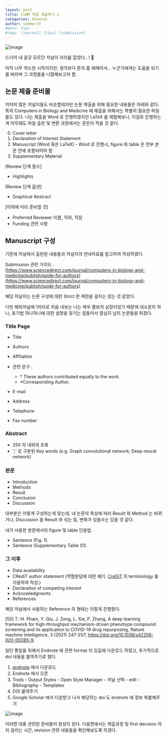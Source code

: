 ```yaml
---
layout: post
title: CiBM 저널 제출하기 1
categories: General
author: sommerJY
#meta: tips
#tags: [journal] [tips] [submission]
---
```


![image](https://sommerJY.github.io/assets/images/CiBM/accept.png "Accept")

드디어 내 갈곳 모르던 저널이 자리를 잡았다...! 🤣

아직 너무 약소한 시작이지만, 생각보다 혼자 좀 헤매어서... 
누군가에게는 도움을 되기를 바라며 그 과정들을 나열해보고자 함.  


## 논문 제출 준비물

어차피 많은 저널지들도 비슷할테지만 논문 제출을 위해 필요한 내용들은 아래와 같다. 
특히 Computers in Biology and Medicine 에 제출을 위해서는 특별히 필요한 파일들도 있다. 
나는 제출을 Word 로 진행하였지만 LaTeX 를 체험해보니, 이걸로 진행하는게 아무래도 파일 출판 및 변환 과정에서는 혼돈이 적을 것 같다. 

0. Cover letter
1. Declaration of Interest Statement 
2. Manuscript (Word 혹은 LaTeX) - Word 로 진행시, figure 와 table 은 전부 본문 안에 포함되어야 함 
3. Supplementary Material 


[Review 단계 필수]
- Highlights

[Review 단계 옵션]
- Graphical Abstract

[이외에 미리 준비할 것]
- Preferred Reviewer 이름, 직위, 직장 
- Funding 관련 사항 


## Manuscript 구성 

기존에 저널에서 출판된 내용들과 저널지의 안내자료를 참고하여 작성하였다. 

Submission 관련 가이드 : [https://www.sciencedirect.com/journal/computers-in-biology-and-medicine/publish/guide-for-authors](https://www.sciencedirect.com/journal/computers-in-biology-and-medicine/publish/guide-for-authors)

해당 저널지는 논문 구성에 대한 Strict 한 제한을 걸지는 않는 것 같았다. 

다만 해외저널에 1저자로 처음 내보는 나는 매우 쫄보의 심정이었기 때문에 대소문자 하나, 표기법 하나하나에 대한 설명을 찾기는 힘들어서 열심히 남의 논문들을 뒤졌다. 


### Title Page 
- Title
- Authors
- Affiliation 
- 관련 문구 : 
  - † These authors contributed equally to the work.
  - *Corresponding Author.

- E-mail
- Address
- Telephone 
- Fax number 

### Abstract 

- 250 자 내외의 초록
- ';' 로 구분된 Key words (e.g. Graph convolutional network; Deep neural network)

### 본문
- Introduction
- Methods
- Result
- Conclusion
- Discussion 

대부분은 이렇게 구성하는게 맞는데, 내 논문의 특성에 따라 Result 와 Method 는 바뀌거나, Discussion 을 Result 와 섞는 등, 변화가 있을수는 있을 것 같다. 


내가 사용한 본문에서의 figure 및 table 인용법. 
- Sentence (Fig. 1).
- Sentence (Supplementary Table S1).

### 그 이후
- Data availability 
- CRediT author statement (역할분담에 대한 얘기. [CreDiT](https://credit.niso.org/) 의 terminology 를 이용하여 작성.)
- Declaration of competing interest
- Acknowledgments
- References

해당 저널에서 사용하는 Reference 의 형태는 이렇게 진행했다. 

[55] T.-H. Pham, Y. Qiu, J. Zeng, L. Xie, P. Zhang, A deep learning framework for high-throughput mechanism-driven phenotype compound screening and its application to COVID-19 drug repurposing, Nature machine intelligence, 3 (2021) 247-257; https://doi.org/10.1038/s42256-020-00285-9.

일단 통일을 위해서 Endnote 에 관련 format 이 있길래 다운로드 하였고, 추가적으로 doi 내용을 붙여주기로 했다. 

1. [endnote](https://endnote.com/downloads/styles/computers-in-biology-and-medicine/) 에서 다운로드
2. Endnote 에서 오픈
3. Tools - Output Styles - Open Style Manager - 저널 선택 - edit - Bibliography - Templates
4. DOI 붙여주기
5. Google Scholar 에서 다운받고 나서 해당하는 doi 도 endnote 에 정보 복붙해주기 

![image](https://sommerJY.github.io/assets/images/CiBM/Reference.PNG "Endnote edit")




이러면 대충 관련된 준비들이 완성이 된다. 
다음편에서는 제출과정 및 first decision 까지 걸리는 시간, revision 관련 내용들을 확인해보도록 하겠다. 